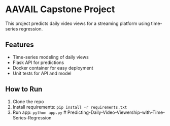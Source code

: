 # AAVAIL Capstone Project

This project predicts daily video views for a streaming platform using time-series regression.

## Features
- Time-series modeling of daily views
- Flask API for predictions
- Docker container for easy deployment
- Unit tests for API and model

## How to Run
1. Clone the repo
2. Install requirements: `pip install -r requirements.txt`
3. Run app: `python app.py`
#   P r e d i c t i n g - D a i l y - V i d e o - V i e w e r s h i p - w i t h - T i m e - S e r i e s - R e g r e s s i o n  
 